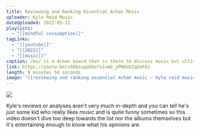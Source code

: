 ```yaml
---
title: Reviewing and Ranking Essential 4chan Music
uploader: Kyle Reid Music
dateUploaded: 2022-05-11
playlists:
  - "[[mindful consumption]]"
tagLinks:
  - "[[youtube]]"
  - "[[2022]]"
  - "[[music]]"
caption: /mu/ is a 4chan board that is there to discuss music but ultimately turns into a complete mess in any thread. Today I'm taking a look at the albums that they deem to be "essential" and ranking them in a tier list!
link: https://youtu.be/v5DbsuqddXw?si=Ab_yPN6UXZqDnFA1
length: 9 minutes 50 seconds
image: "[[reviewing and ranking essential 4chan music — kyle reid music.jpg]]"
---
```

![](https://m.youtube.com/watch?v=v5DbsuqddXw)

Kyle's reviews or analyses aren't very much in-depth and you can tell he's just some kid who really likes music and is quite funny sometimes so this video doesn't dive too deep towards the list nor the albums themselves but it's entertaining enough to know what his opinions are. 